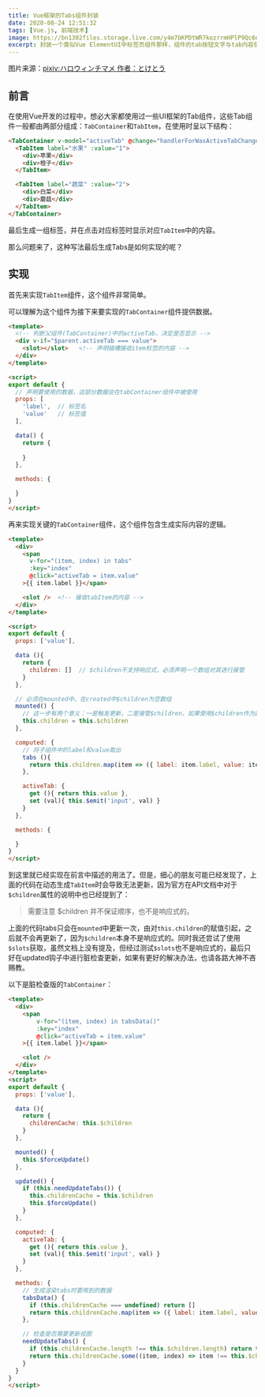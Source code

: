 ```yaml
---
title: Vue框架的Tabs组件封装
date: 2020-08-24 12:51:32
tags: [Vue.js, 前端技术]
image: https://bn1302files.storage.live.com/y4m7bKPDtWR7kozrrmHPlP9Qc6nHbWIPOYeGciDP98qclbpWeuh7lYASAAb9s8gpW9SLKgn4cmN3D8tVQLcESJlY1Pw07joLNwGIJcV5HoiUh8Vg38PhAfUUmfHP_3u8OF96TT3z-8qAJs2EcjR5_MO2ZWN2QuLj9AE0bPIoJb5wOuFZLuN1z4CdcBBYz0jz9xz?width=1024&height=724&cropmode=none
excerpt: 封装一个类似Vue ElementUI中标签页组件那样，组件的tab按钮文字与tab内容使用同一组件设置的组件。
---
```


图片来源：[pixiv:ハロウィンチマメ 作者：とけとう](https://www.pixiv.net/artworks/59744468)

## 前言

在使用Vue开发的过程中，想必大家都使用过一些UI框架的Tab组件，这些Tab组件一般都由两部分组成：`TabContainer`和`TabItem`，在使用时呈以下结构：

``` html
<TabContainer v-model="activeTab" @change="handlerForWasActiveTabChanged">
  <TabItem label="水果" :value="1">
    <div>苹果</div>
    <div>橙子</div>
  </TabItem>

  <TabItem label="蔬菜" :value="2">
    <div>白菜</div>
    <div>蘑菇</div>
  </TabItem>
</TabContainer>
```

最后生成一组标签，并在点击对应标签时显示对应`TabItem`中的内容。

那么问题来了，这种写法最后生成Tabs是如何实现的呢？

## 实现

首先来实现`TabItem`组件，这个组件非常简单。

可以理解为这个组件为接下来要实现的`TabContainer`组件提供数据。

``` html
<template>
  <!-- 判断父组件(TabContainer)中的activeTab，决定是否显示 -->
  <div v-if="$parent.activeTab === value">
    <slot></slot>   <!-- 声明插槽接收item标签的内容 -->
  </div>
</template>

<script>
export default {
  // 声明要使用的数据，这部分数据会在tabContainer组件中被使用
  props: [
    'label',  // 标签名
    'value'   // 标签值
  ],   

  data() {
    return {
      
    }
  },

  methods: {

  }
}
</script>
```

再来实现关键的`TabContainer`组件，这个组件包含生成实际内容的逻辑。

``` html
<template>
  <div>
    <span 
      v-for="(item, index) in tabs" 
      :key="index" 
      @click="activeTab = item.value"
    >{{ item.label }}</span>

    <slot />  <!-- 接收tabItem的内容 -->
  </div>
</template>

<script>
export default {
  props: ['value'],

  data (){
    return {
      children: []  // $children不支持响应式，必须声明一个数组对其进行接管
    }
  },

  // 必须在mounted中，在created中$children为空数组
  mounted() {
    // 这一步有两个意义：一是触发更新，二是接管$children，如果使用$children作为数据源，会发现即使手动更新，$children的数据依然会慢上一拍(拿到的总是上一次的数据)
    this.children = this.$children   
  },

  computed: {
    // 将子组件中的label和value取出
    tabs (){
      return this.children.map(item => ({ label: item.label, value: item.value }))
    },

    activeTab: {
      get (){ return this.value },
      set (val){ this.$emit('input', val) }
    }
  },

  methods: {

  }
}
</script>
```

到这里就已经实现在前言中描述的用法了。但是，细心的朋友可能已经发现了，上面的代码在动态生成`TabItem`时会导致无法更新，因为官方在API文档中对于`$children`属性的说明中也已经提到了：
> 需要注意 $children 并不保证顺序，也不是响应式的。

上面的代码tabs只会在`mounted`中更新一次，由对`this.children`的赋值引起，之后就不会再更新了，因为`$children`本身不是响应式的。同时我还尝试了使用`$slots`获取，虽然文档上没有提及，但经过测试`$slots`也不是响应式的，最后只好在updated钩子中进行脏检查更新，如果有更好的解决办法，也请各路大神不吝赐教。

以下是脏检查版的`TabContainer`：

``` html
<template>
  <div>
    <span 
        v-for="(item, index) in tabsData()" 
        :key="index" 
        @click="activeTab = item.value"
    >{{ item.label }}</span>

    <slot />
  </div>
</template>
<script>
export default {
  props: ['value'],

  data (){
    return {
      childrenCache: this.$children
    }
  },

  mounted() {
    this.$forceUpdate()
  },

  updated() {
    if (this.needUpdateTabs()) {
      this.childrenCache = this.$children
      this.$forceUpdate()
    }
  },

  computed: {
    activeTab: {
      get (){ return this.value },
      set (val){ this.$emit('input', val) }
    }
  },

  methods: {
    // 生成渲染tabs时要用到的数据
    tabsData() {
      if (this.childrenCache === undefined) return []
      return this.childrenCache.map(item => ({ label: item.label, value: item.value }))
    },

    // 检查是否需要更新视图
    needUpdateTabs() {
      if (this.childrenCache.length !== this.$children.length) return true
      return this.childrenCache.some((item, index) => item !== this.$children[index])
    }
  }
}
</script>
```
